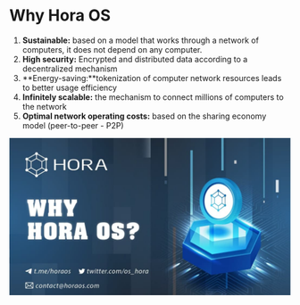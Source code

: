 # Why Hora OS

1. **Sustainable:** based on a model that works through a network of computers, it does not depend on any computer. 
2. **High security:** Encrypted and distributed data according to a decentralized mechanism 
3. **Energy-saving:**tokenization of computer network resources leads to better usage efficiency 
4. **Infinitely scalable:** the mechanism to connect millions of computers to the network 
5. **Optimal network operating costs:** based on the sharing economy model \(peer-to-peer - P2P\)

![](.gitbook/assets/photo_2021-06-05_15-03-33.jpg)

